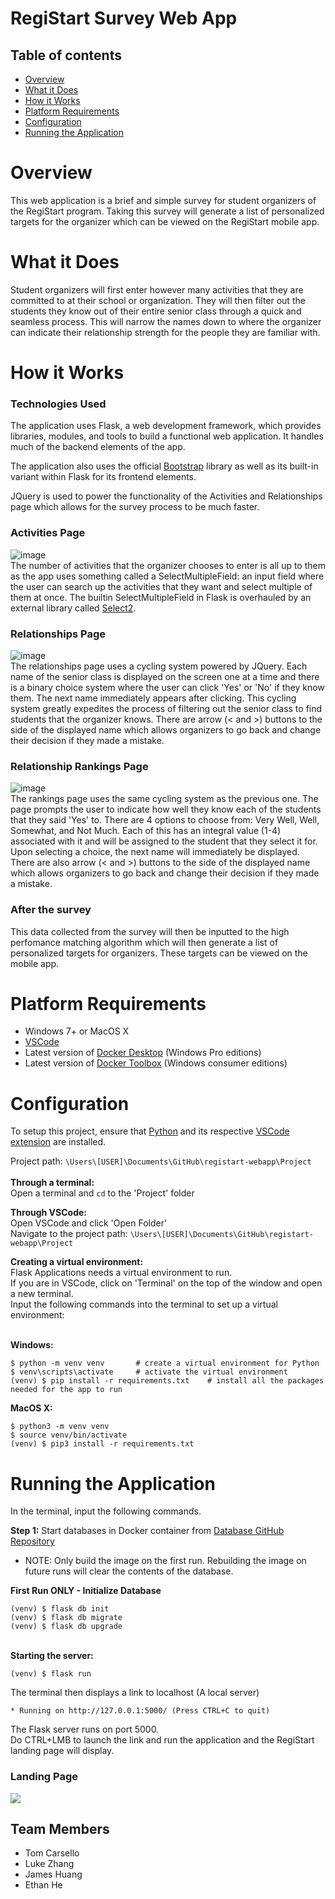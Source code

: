 # RegiStart Survey Web App

## Table of contents
* [Overview](#overview)
* [What it Does](#what-it-does)
* [How it Works](#how-it-works)
* [Platform Requirements](#platform-requirements)
* [Configuration](#configuration)
* [Running the Application](#running-the-application)

# Overview
This web application is a brief and simple survey for student organizers of the RegiStart program. Taking this survey will generate a list of personalized targets for the organizer which can be viewed on the RegiStart mobile app.

# What it Does
Student organizers will first enter however many activities that they are committed to at their school or organization. They will then filter out the students they know out of their entire senior class through a quick and seamless process. This will narrow the names down to where the organizer can indicate their relationship strength for the people they are familiar with.

# How it Works

### Technologies Used
The application uses Flask, a web development framework, which provides libraries, modules, and tools to build a functional web application. It handles much of the backend elements of the app.

The application also uses the official [Bootstrap](https://getbootstrap.com/docs/3.3/) library as well as its built-in variant within Flask for its frontend elements. 

JQuery is used to power the functionality of the Activities and Relationships page which allows for the survey process to be much faster.

### Activities Page
![image](https://github.com/nnhsse201920/registart-webapp/blob/master/Page%20Screenshots/activities.png) <br/>
The number of activities that the organizer chooses to enter is all up to them as the app uses something called a SelectMultipleField: an input field where the user can search up the activities that they want and select multiple of them at once. The builtin SelectMultipleField in Flask is overhauled by an external library called [Select2](select2.org).

### Relationships Page
![image](https://github.com/nnhsse201920/registart-webapp/blob/master/Page%20Screenshots/relationships.png) <br/>
The relationships page uses a cycling system powered by JQuery. Each name of the  senior class is displayed on the screen one at a time and there is a binary choice system where the user can click 'Yes' or 'No' if they know them. The next name immediately appears after clicking. This cycling system greatly expedites the process of filtering out the senior class to find students that the organizer knows. There are arrow (< and >) buttons to the side of the displayed name which allows organizers to go back and change their decision if they made a mistake.

### Relationship Rankings Page
![image](https://github.com/nnhsse201920/registart-webapp/blob/master/Page%20Screenshots/rankings.png) <br/>
The rankings page uses the same cycling system as the previous one. The page prompts the user to indicate how well they know each of the students that they said 'Yes' to. There are 4 options to choose from: Very Well, Well, Somewhat, and Not Much. Each of this has an integral value (1-4) associated with it and will be assigned to the student that they select it for. Upon selecting a choice, the next name will immediately be displayed. There are also arrow (< and >) buttons to the side of the displayed name which allows organizers to go back and change their decision if they made a mistake.

### After the survey
This data collected from the survey will then be inputted to the high perfomance matching algorithm which will then generate a list of personalized targets for organizers. These targets can be viewed on the mobile app.

# Platform Requirements
- Windows 7+ or MacOS X <br/>
- [VSCode](https://code.visualstudio.com/) 
- Latest version of [Docker Desktop](https://www.docker.com/products/docker-desktop) (Windows Pro editions)
- Latest version of [Docker Toolbox](https://docs.docker.com/toolbox/toolbox_install_windows)  (Windows consumer editions)


# Configuration 
To setup this project, ensure that [Python](https://www.python.org/) and its respective [VSCode extension](https://code.visualstudio.com/docs/python/python-tutorial) are installed. <br/>

Project path: ``\Users\[USER]\Documents\GitHub\registart-webapp\Project`` <br/>
<br/>
<strong>Through a terminal:</strong><br/>
Open a terminal and ``cd`` to the 'Project' folder<br/>

<strong>Through VSCode:</strong><br/>
Open VSCode and click 'Open Folder' <br/>
Navigate to the project path:  ``\Users\[USER]\Documents\GitHub\registart-webapp\Project``

<strong>Creating a virtual environment:</strong><br/>
Flask Applications needs a virtual environment to run.  <br/>
If you are in VSCode, click on 'Terminal' on the top of the window and open a new terminal. <br/>
Input the following commands into the terminal to set up a virtual environment: <br/>

<br/><strong>Windows:</strong><br/>
```
$ python -m venv venv       # create a virtual environment for Python 
$ venv\scripts\activate     # activate the virtual environment  
(venv) $ pip install -r requirements.txt    # install all the packages needed for the app to run
```

<strong>MacOS X:</strong><br/>
```
$ python3 -m venv venv 
$ source venv/bin/activate 
(venv) $ pip3 install -r requirements.txt 
```

# Running the Application
In the terminal, input the following commands.<br/>

<strong>Step 1:</strong> Start databases in Docker container from [Database GitHub Repository](https://github.com/nnhsse201920/database-migration)
* NOTE: Only build the image on the first run. Rebuilding the image on future runs will clear the contents of the database. 

<strong>First Run ONLY - Initialize Database</strong><br/>
```
(venv) $ flask db init
(venv) $ flask db migrate
(venv) $ flask db upgrade
```
<br/><strong>Starting the server: </strong><br/>
```
(venv) $ flask run
```
The terminal then displays a link to localhost (A local server) <br/>
``` 
* Running on http://127.0.0.1:5000/ (Press CTRL+C to quit)
```
The Flask server runs on port 5000.  <br/>
Do CTRL+LMB to launch the link and run the application and the RegiStart landing page will display. <br/>
### Landing Page
![](https://github.com/nnhsse201920/registart-webapp/blob/master/Page%20Screenshots/landing.png)

## Team Members
* Tom Carsello
* Luke Zhang
* James Huang
* Ethan He
